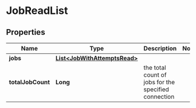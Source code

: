 

# JobReadList


## Properties

| Name | Type | Description | Notes |
|------------ | ------------- | ------------- | -------------|
|**jobs** | [**List&lt;JobWithAttemptsRead&gt;**](JobWithAttemptsRead.md) |  |  |
|**totalJobCount** | **Long** | the total count of jobs for the specified connection |  |



